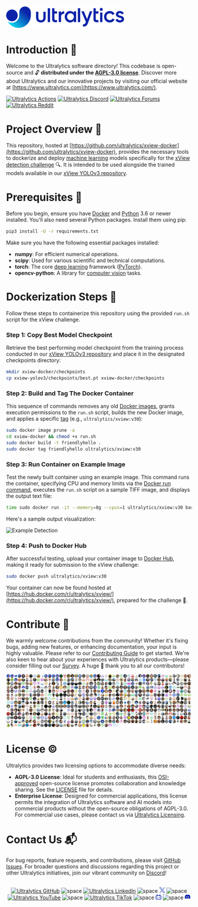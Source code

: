 <a href="https://www.ultralytics.com/"><img src="https://raw.githubusercontent.com/ultralytics/assets/main/logo/Ultralytics_Logotype_Original.svg" width="320" alt="Ultralytics logo"></a>

# Introduction 👋

Welcome to the Ultralytics software directory! This codebase is open-source and 🔓 **distributed under the [AGPL-3.0 license](https://www.ultralytics.com/legal/agpl-3-0-software-license)**. Discover more about Ultralytics and our innovative projects by visiting our official website at [https://www.ultralytics.com](https://www.ultralytics.com/).

[![Ultralytics Actions](https://github.com/ultralytics/xview-docker/actions/workflows/format.yml/badge.svg)](https://github.com/ultralytics/xview-docker/actions/workflows/format.yml)
[![Ultralytics Discord](https://img.shields.io/discord/1089800235347353640?logo=discord&logoColor=white&label=Discord&color=blue)](https://discord.com/invite/ultralytics)
[![Ultralytics Forums](https://img.shields.io/discourse/users?server=https%3A%2F%2Fcommunity.ultralytics.com&logo=discourse&label=Forums&color=blue)](https://community.ultralytics.com/)
[![Ultralytics Reddit](https://img.shields.io/reddit/subreddit-subscribers/ultralytics?style=flat&logo=reddit&logoColor=white&label=Reddit&color=blue)](https://reddit.com/r/ultralytics)

# Project Overview 📄

This repository, hosted at [https://github.com/ultralytics/xview-docker](https://github.com/ultralytics/xview-docker), provides the necessary tools to dockerize and deploy [machine learning](https://www.ultralytics.com/glossary/machine-learning-ml) models specifically for the [xView detection challenge](https://challenge.xviewdataset.org/) 🔍. It is intended to be used alongside the trained models available in our [xView YOLOv3 repository](https://github.com/ultralytics/xview-yolov3).

# Prerequisites 🔖

Before you begin, ensure you have [Docker](https://www.docker.com/) and [Python](https://www.python.org/) 3.6 or newer installed. You'll also need several Python packages. Install them using pip:

```bash
pip3 install -U -r requirements.txt
```

Make sure you have the following essential packages installed:

-   **numpy**: For efficient numerical operations.
-   **scipy**: Used for various scientific and technical computations.
-   **torch**: The core [deep learning](https://www.ultralytics.com/glossary/deep-learning-dl) framework ([PyTorch](https://pytorch.org/)).
-   **opencv-python**: A library for [computer vision](https://www.ultralytics.com/glossary/computer-vision-cv) tasks.

# Dockerization Steps 🐳

Follow these steps to containerize this repository using the provided `run.sh` script for the xView challenge.

### Step 1: Copy Best Model Checkpoint

Retrieve the best performing model checkpoint from the training process conducted in our [xView YOLOv3 repository](https://github.com/ultralytics/xview-yolov3) and place it in the designated checkpoints directory:

```bash
mkdir xview-docker/checkpoints
cp xview-yolov3/checkpoints/best.pt xview-docker/checkpoints
```

### Step 2: Build and Tag The Docker Container

This sequence of commands removes any old [Docker images](https://docs.docker.com/get-started/docker-overview/#images), grants execution permissions to the `run.sh` script, builds the new Docker image, and applies a specific [tag](https://docs.docker.com/reference/cli/docker/image/tag/) (e.g., `ultralytics/xview:v30`):

```bash
sudo docker image prune -a
cd xview-docker && chmod +x run.sh
sudo docker build -t friendlyhello .
sudo docker tag friendlyhello ultralytics/xview:v30
```

### Step 3: Run Container on Example Image

Test the newly built container using an example image. This command runs the container, specifying CPU and memory limits via the [Docker run command](https://docs.docker.com/engine/containers/run/), executes the `run.sh` script on a sample TIFF image, and displays the output text file:

```bash
time sudo docker run -it --memory=8g --cpus=1 ultralytics/xview:v30 bash -c './run.sh /1047.tif /tmp && cat /tmp/1047.tif.txt'
```

Here's a sample output visualization:

![Example Detection](https://github.com/ultralytics/xview-docker/blob/main/output_img/1047.jpg)

### Step 4: Push to Docker Hub

After successful testing, upload your container image to [Docker Hub](https://hub.docker.com/), making it ready for submission to the xView challenge:

```bash
sudo docker push ultralytics/xview:v30
```

Your container can now be found hosted at [https://hub.docker.com/r/ultralytics/xview/](https://hub.docker.com/r/ultralytics/xview/), prepared for the challenge 🚀.

# Contribute 🤝

We warmly welcome contributions from the community! Whether it's fixing bugs, adding new features, or enhancing documentation, your input is highly valuable. Please refer to our [Contributing Guide](https://docs.ultralytics.com/help/contributing/) to get started. We're also keen to hear about your experiences with Ultralytics products—please consider filling out our [Survey](https://www.ultralytics.com/survey?utm_source=github&utm_medium=social&utm_campaign=Survey). A huge 🙏 thank you to all our contributors!

[![Ultralytics open-source contributors](https://raw.githubusercontent.com/ultralytics/assets/main/im/image-contributors.png)](https://github.com/ultralytics/ultralytics/graphs/contributors)

# License ©️

Ultralytics provides two licensing options to accommodate diverse needs:

-   **AGPL-3.0 License**: Ideal for students and enthusiasts, this [OSI-approved](https://opensource.org/license/agpl-v3) open-source license promotes collaboration and knowledge sharing. See the [LICENSE](https://github.com/ultralytics/xview-docker/blob/main/LICENSE) file for details.
-   **Enterprise License**: Designed for commercial applications, this license permits the integration of Ultralytics software and AI models into commercial products without the open-source obligations of AGPL-3.0. For commercial use cases, please contact us via [Ultralytics Licensing](https://www.ultralytics.com/license).

# Contact Us 📬

For bug reports, feature requests, and contributions, please visit [GitHub Issues](https://github.com/ultralytics/xview-docker/issues). For broader questions and discussions regarding this project or other Ultralytics initiatives, join our vibrant community on [Discord](https://discord.com/invite/ultralytics)!

<br>
<div align="center">
  <a href="https://github.com/ultralytics"><img src="https://github.com/ultralytics/assets/raw/main/social/logo-social-github.png" width="3%" alt="Ultralytics GitHub"></a>
  <img src="https://github.com/ultralytics/assets/raw/main/social/logo-transparent.png" width="3%" alt="space">
  <a href="https://www.linkedin.com/company/ultralytics/"><img src="https://github.com/ultralytics/assets/raw/main/social/logo-social-linkedin.png" width="3%" alt="Ultralytics LinkedIn"></a>
  <img src="https://github.com/ultralytics/assets/raw/main/social/logo-transparent.png" width="3%" alt="space">
  <a href="https://twitter.com/ultralytics"><img src="https://github.com/ultralytics/assets/raw/main/social/logo-social-twitter.png" width="3%" alt="Ultralytics Twitter"></a>
  <img src="https://github.com/ultralytics/assets/raw/main/social/logo-transparent.png" width="3%" alt="space">
  <a href="https://youtube.com/ultralytics"><img src="https://github.com/ultralytics/assets/raw/main/social/logo-social-youtube.png" width="3%" alt="Ultralytics YouTube"></a>
  <img src="https://github.com/ultralytics/assets/raw/main/social/logo-transparent.png" width="3%" alt="space">
  <a href="https://www.tiktok.com/@ultralytics"><img src="https://github.com/ultralytics/assets/raw/main/social/logo-social-tiktok.png" width="3%" alt="Ultralytics TikTok"></a>
  <img src="https://github.com/ultralytics/assets/raw/main/social/logo-transparent.png" width="3%" alt="space">
  <a href="https://ultralytics.com/bilibili"><img src="https://github.com/ultralytics/assets/raw/main/social/logo-social-bilibili.png" width="3%" alt="Ultralytics BiliBili"></a>
  <img src="https://github.com/ultralytics/assets/raw/main/social/logo-transparent.png" width="3%" alt="space">
  <a href="https://discord.com/invite/ultralytics"><img src="https://github.com/ultralytics/assets/raw/main/social/logo-social-discord.png" width="3%" alt="Ultralytics Discord"></a>
</div>
